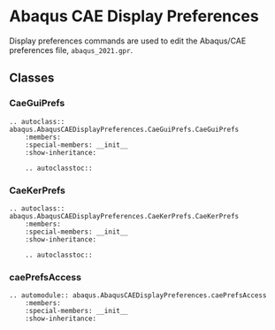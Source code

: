# Abaqus CAE Display Preferences

Display preferences commands are used to edit the Abaqus/CAE preferences file, `abaqus_2021.gpr`.

## Classes

### CaeGuiPrefs

```{eval-rst}
.. autoclass:: abaqus.AbaqusCAEDisplayPreferences.CaeGuiPrefs.CaeGuiPrefs
    :members:
    :special-members: __init__
    :show-inheritance:

    .. autoclasstoc::
```

### CaeKerPrefs

```{eval-rst}
.. autoclass:: abaqus.AbaqusCAEDisplayPreferences.CaeKerPrefs.CaeKerPrefs
    :members:
    :special-members: __init__
    :show-inheritance:

    .. autoclasstoc::
```

### caePrefsAccess

```{eval-rst}
.. automodule:: abaqus.AbaqusCAEDisplayPreferences.caePrefsAccess
    :members:
    :special-members: __init__
    :show-inheritance:
```
